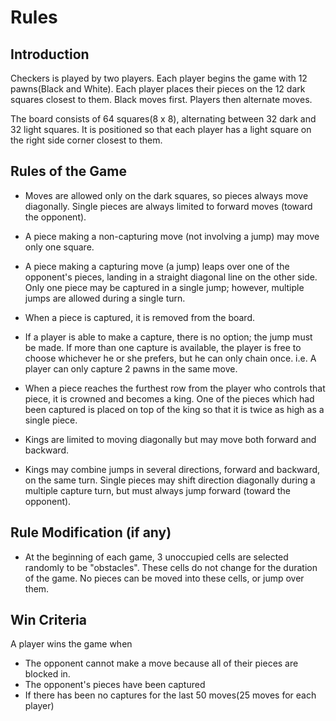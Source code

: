 # Rules

## Introduction
Checkers is played by two players. Each player begins the game with 12 pawns(Black and White). Each player places their pieces on the 12 dark squares closest to them. Black moves first. Players then alternate moves.

The board consists of 64 squares(8 x 8), alternating between 32 dark and 32 light squares. It is positioned so that each player has a light square on the right side corner closest to them.

## Rules of the Game
- Moves are allowed only on the dark squares, so pieces always move diagonally. Single pieces are always limited to forward moves (toward the opponent).

- A piece making a non-capturing move (not involving a jump) may move only one square.

- A piece making a capturing move (a jump) leaps over one of the opponent's pieces, landing in a straight diagonal line on the other side. Only one piece may be captured in a single jump; however, multiple jumps are allowed during a single turn.

- When a piece is captured, it is removed from the board.

- If a player is able to make a capture, there is no option; the jump must be made. If more than one capture is available, the player is free to choose whichever he or she prefers, but he can only chain once. i.e. A player can only capture 2 pawns in the same move.

- When a piece reaches the furthest row from the player who controls that piece, it is crowned and becomes a king. One of the pieces which had been captured is placed on top of the king so that it is twice as high as a single piece.

- Kings are limited to moving diagonally but may move both forward and backward.

- Kings may combine jumps in several directions, forward and backward, on the same turn. Single pieces may shift direction diagonally during a multiple capture turn, but must always jump forward (toward the opponent).

## Rule Modification (if any)

- At the beginning of each game, 3 unoccupied cells are selected randomly to be "obstacles". These cells do not change for the duration of the game. No pieces can be moved into these cells, or jump over them.

## Win Criteria

A player wins the game when
- The opponent cannot make a move because all of their pieces are blocked in.
- The opponent's pieces have been captured
- If there has been no captures for the last 50 moves(25 moves for each player)